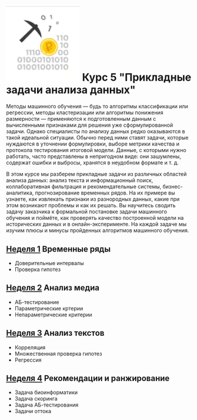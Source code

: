 # <img width="200" alt="logo" src="image.png"> Курс 5 "Прикладные задачи анализа данных"
Методы машинного обучения — будь то алгоритмы классификации или регрессии, методы кластеризации или алгоритмы понижения размерности — применяются к подготовленным данным с вычисленными признаками для решения уже сформулированной задачи. Однако специалисты по анализу данных редко оказываются в такой идеальной ситуации. Обычно перед ними ставят задачи, которые нуждаются в уточнении формулировки, выборе метрики качества и протокола тестирования итоговой модели. Данные, с которыми нужно работать, часто представлены в непригодном виде: они зашумлены, содержат ошибки и выбросы, хранятся в неудобном формате и т. д.

В этом курсе мы разберем прикладные задачи из различных областей анализа данных: анализ текста и информационный поиск, коллаборативная фильтрация и рекомендательные системы, бизнес-аналитика, прогнозирование временных рядов. На их примере вы узнаете, как извлекать признаки из разнородных данных, какие при этом возникают проблемы и как их решать. Вы научитесь сводить задачу заказчика к формальной постановке задачи машинного обучения и поймёте, как проверять качество построенной модели на исторических данных и в онлайн-эксперименте. На каждой задаче мы изучим плюсы и минусы пройденных алгоритмов машинного обучения.

## [Неделя 1](week_1.md) Временные ряды
 * Доверительные интервалы
 * Проверка гипотез

## [Неделя 2](week_2.md) Анализ медиа
 *  АБ-тестирование
 *  Параметрические кртерии
 *  Непараметрические критерии

## [Неделя 3](week_3.md) Анализ текстов
 * Корреляция
 * Множественная проверка гипотез
 * Регрессия
 
## [Неделя 4](week_4.md) Рекомендации и ранжирование
 * Задача биоинформатики
 * Задача скоринга
 * Задача АБ-тестирования
 * Задачи оттока
